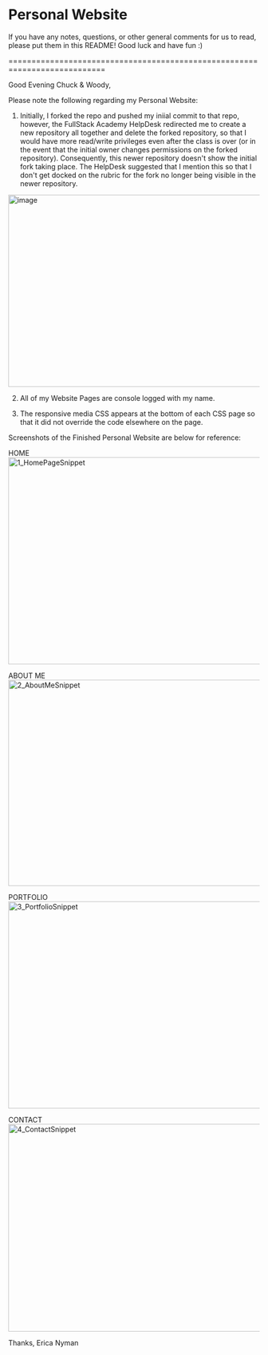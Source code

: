 # Personal Website

If you have any notes, questions, or other general comments for us to read, please put
them in this README! Good luck and have fun :)

===========================================================================

Good Evening Chuck & Woody, 

Please note the following regarding my Personal Website:

1. Initially, I forked the repo and pushed my iniial commit to that repo, however, the FullStack Academy HelpDesk redirected me to create a new repository all together and delete the forked repository, so that I would have more read/write privileges even after the class is over (or in the event that the initial owner changes permissions on the forked repository). Consequently, this newer repository doesn't show the initial fork taking place. The HelpDesk suggested that I mention this so that I don't get docked on the rubric for the fork no longer being visible in the newer repository.
<img width="1276" height="385" alt="image" src="https://github.com/user-attachments/assets/b4b4cf56-7d4c-4320-b327-4ff8729b8e51" />


2. All of my Website Pages are console logged with my name.

3. The responsive media CSS appears at the bottom of each CSS page so that it did not override the code elsewhere on the page.

Screenshots of the Finished Personal Website are below for reference:

HOME
<img width="959" height="415" alt="1_HomePageSnippet" src="https://github.com/user-attachments/assets/47b960ab-67f5-4390-898a-773e26e7b34c" />

ABOUT ME
<img width="959" height="413" alt="2_AboutMeSnippet" src="https://github.com/user-attachments/assets/22f38f47-0983-4c55-b44a-003e41a3bbb3" />

PORTFOLIO
<img width="959" height="415" alt="3_PortfolioSnippet" src="https://github.com/user-attachments/assets/2a809bb0-c3a8-48f1-b621-079714941f7d" />

CONTACT
<img width="959" height="416" alt="4_ContactSnippet" src="https://github.com/user-attachments/assets/2043f666-c45c-4ab5-abf9-e7e6b2ea27bc" />

Thanks, 
Erica Nyman


